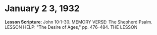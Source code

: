 # January 2 3, 1932

**Lesson Scripture**: John 10:1-30. MEMORY VERSE: The Shepherd Psalm. LESSON HELP: "The Desire of Ages," pp. 476-484. THE LESSON

